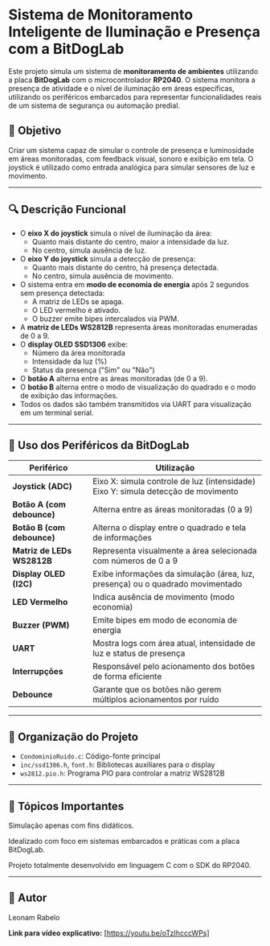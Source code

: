 # Sistema de Monitoramento Inteligente de Iluminação e Presença com a BitDogLab

Este projeto simula um sistema de **monitoramento de ambientes** utilizando a placa **BitDogLab** com o microcontrolador **RP2040**. O sistema monitora a presença de atividade e o nível de iluminação em áreas específicas, utilizando os periféricos embarcados para representar funcionalidades reais de um sistema de segurança ou automação predial.

## 🎯 Objetivo

Criar um sistema capaz de simular o controle de presença e luminosidade em áreas monitoradas, com feedback visual, sonoro e exibição em tela. O joystick é utilizado como entrada analógica para simular sensores de luz e movimento.

---

## 🔍 Descrição Funcional

- O **eixo X do joystick** simula o nível de iluminação da área:
  - Quanto mais distante do centro, maior a intensidade da luz.
  - No centro, simula ausência de luz.
- O **eixo Y do joystick** simula a detecção de presença:
  - Quanto mais distante do centro, há presença detectada.
  - No centro, simula ausência de movimento.
- O sistema entra em **modo de economia de energia** após 2 segundos sem presença detectada:
  - A matriz de LEDs se apaga.
  - O LED vermelho é ativado.
  - O buzzer emite bipes intercalados via PWM.
- A **matriz de LEDs WS2812B** representa áreas monitoradas enumeradas de 0 a 9.
- O **display OLED SSD1306** exibe:
  - Número da área monitorada
  - Intensidade da luz (%)
  - Status da presença ("Sim" ou "Não")
- O **botão A** alterna entre as áreas monitoradas (de 0 a 9).
- O **botão B** alterna entre o modo de visualização do quadrado e o modo de exibição das informações.
- Todos os dados são também transmitidos via UART para visualização em um terminal serial.

---

## 🧰 Uso dos Periféricos da BitDogLab

| Periférico             | Utilização                                                                 |
|------------------------|----------------------------------------------------------------------------|
| **Joystick (ADC)**     | Eixo X: simula controle de luz (intensidade)<br>Eixo Y: simula detecção de movimento |
| **Botão A (com debounce)**    | Alterna entre as áreas monitoradas (0 a 9)                                      |
| **Botão B (com debounce)**    | Alterna o display entre o quadrado e tela de informações                       |
| **Matriz de LEDs WS2812B**   | Representa visualmente a área selecionada com números de 0 a 9                  |
| **Display OLED (I2C)** | Exibe informações da simulação (área, luz, presença) ou o quadrado movimentado |
| **LED Vermelho**       | Indica ausência de movimento (modo economia)                                 |
| **Buzzer (PWM)**       | Emite bipes em modo de economia de energia                                   |
| **UART**               | Mostra logs com área atual, intensidade de luz e status de presença           |
| **Interrupções**       | Responsável pelo acionamento dos botões de forma eficiente                   |
| **Debounce**           | Garante que os botões não gerem múltiplos acionamentos por ruído             |

---

## 📂 Organização do Projeto

- `CondominioRuido.c`: Código-fonte principal
- `inc/ssd1306.h`, `font.h`: Bibliotecas auxiliares para o display
- `ws2812.pio.h`: Programa PIO para controlar a matriz WS2812B

---

## 📌 Tópicos Importantes
Simulação apenas com fins didáticos.

Idealizado com foco em sistemas embarcados e práticas com a placa BitDogLab.

Projeto totalmente desenvolvido em linguagem C com o SDK do RP2040.

---

## 👤 Autor
Leonam Rabelo

**Link para vídeo explicativo:** [https://youtu.be/oTzIhcccWPs]